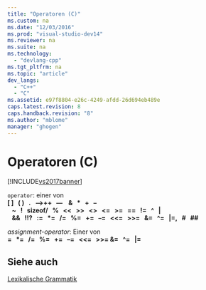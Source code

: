 ```yaml
---
title: "Operatoren (C)"
ms.custom: na
ms.date: "12/03/2016"
ms.prod: "visual-studio-dev14"
ms.reviewer: na
ms.suite: na
ms.technology: 
  - "devlang-cpp"
ms.tgt_pltfrm: na
ms.topic: "article"
dev_langs: 
  - "C++"
  - "C"
ms.assetid: e97f8804-e26c-4249-afdd-26d694eb489e
caps.latest.revision: 8
caps.handback.revision: "8"
ms.author: "mblome"
manager: "ghogen"
---
```

# Operatoren (C)
[!INCLUDE[vs2017banner](../assembler/inline/includes/vs2017banner.md)]

`operator`: einer von  
 **\[ \]   \( \)   .   –\>\+\+   ––    &   \*   \+   –   ~   \!   sizeof\/   %   \<\<   \>\>   \<\>   \<\=   \>\=   \=\=   \!\=   ^   &#124;   &&   \!\!?   :\=   \*\=   \/\=   %\=   \+\=   –\=   \<\<\=   \>\>\=   &\=   ^\=   &#124;\=,   \#   \#\#**  
  
 *assignment\-operator*: Einer von  
 **\=   \*\=   \/\=   %\=   \+\=   –\=   \<\<\=   \>\>\= &\=   ^\=   &#124;\=**  
  
## Siehe auch  
 [Lexikalische Grammatik](../c-language/lexical-grammar.md)